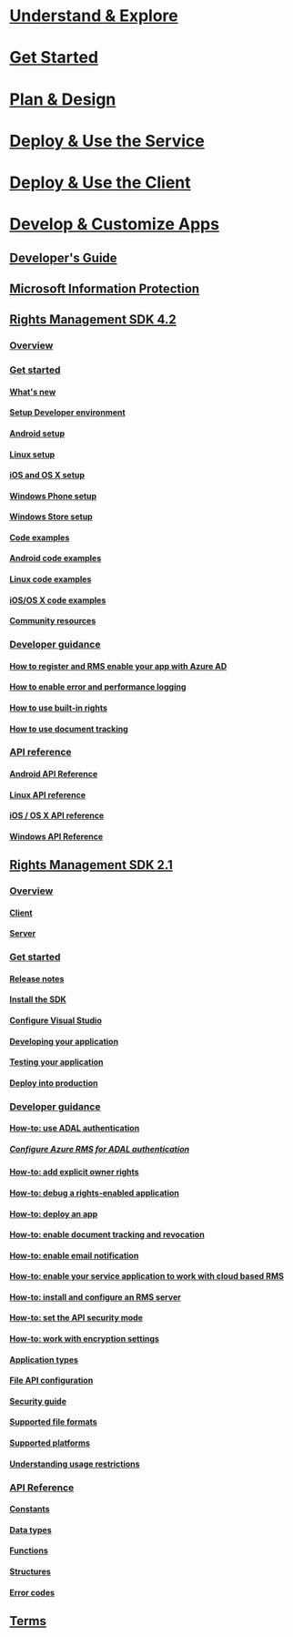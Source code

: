 # [Understand & Explore](/information-protection/understand-explore/what-is-information-protection)
# [Get Started](/information-protection/get-started/requirements-azure-rms)
# [Plan & Design](/information-protection/plan-design/deployment-roadmap)
# [Deploy & Use the Service](/information-protection/deploy-use/activate-service)
# [Deploy & Use the Client](/information-protection/rms-client/use-client)
# [Develop & Customize Apps](developers-guide.md)
## [Developer's Guide](developers-guide.md)
## [Microsoft Information Protection](https://aka.ms/mipsdkdocs)
## [Rights Management SDK 4.2](active-directory-rights-management-services-multi-platform-thin-client-sdk-portal.md)
### [Overview](overview.md)
### [Get started](get-started.md)
#### [What's new](release-notes.md)
#### [Setup Developer environment](setup-Developer-environment.md)
#### [Android setup](android-sdk.md)
#### [Linux setup](linux-setup.md)
#### [iOS and OS X setup](ios-sdk.md)
#### [Windows Phone setup](windows-phone-apps.md)
#### [Windows Store setup](winrt-sdk.md)
#### [Code examples](code-examples.md)
#### [Android code examples](android-code.md)
#### [Linux code examples](linux-c-code-examples.md)
#### [iOS/OS X code examples](ios-os-x-code-examples.md)
#### [Community resources](community-resources.md)
### [Developer guidance](core-concepts.md)
#### [How to register and RMS enable your app with Azure AD](authentication-integration.md)
#### [How to enable error and performance logging](enabling-logging.md)
#### [How to use built-in rights](built-in-rights-usage-restriction-reference.md)
#### [How to use document tracking](how-to-use-document-tracking.md)
### [API reference](api-reference-4-2.md)
#### [Android API Reference](https://msdn.microsoft.com/library/dn758245.aspx)
#### [Linux API reference](linux-c-api-reference.md)
#### [iOS / OS X API reference](https://msdn.microsoft.com/library/dn758306.aspx)
#### [Windows API Reference](https://msdn.microsoft.com/library/dn891914.aspx)
## [Rights Management SDK 2.1](microsoft-information-protection-and-control-client-portal.md)
### [Overview](ad-rms-overview.md)
#### [Client](ad-rms-client.md)
#### [Server](ad-rms-server.md)
### [Get started](getting-started-with-ad-rms-2-0.md)
#### [Release notes](release-notes-rtm.md)
#### [Install the SDK](install-the-rms-sdk.md)
#### [Configure Visual Studio](how-to-configure-a-visual-studio-project-to-use-the-ad-rms-sdk-2-0.md)
#### [Developing your application](developing-your-application.md)
#### [Testing your application](how-to-set-up-your-test-environment.md)
#### [Deploy into production](deploying-your-application.md)
### [Developer guidance](Developer-notes.md)
#### [How-to: use ADAL authentication](how-to-use-adal-authentication.md)
##### [Configure Azure RMS for ADAL authentication](adal-auth.md)
#### [How-to: add explicit owner rights](add-explicit-owner-rights.md)
#### [How-to: debug a rights-enabled application](debugging-applications-that-use-ad-rms.md)
#### [How-to: deploy an app](how-to-deploy-app.md)
#### [How-to: enable document tracking and revocation](tracking-content.md)
#### [How-to: enable email notification](how-to-enable-email-notification.md)
#### [How-to: enable your service application to work with cloud based RMS](how-to-use-file-api-with-aadrm-cloud.md)
#### [How-to: install and configure an RMS server](how-to-install-and-configure-an-rms-server.md)
#### [How-to: set the API security mode](setting-the-api-security-mode-api-mode.md)
#### [How-to: work with encryption settings](working-with-encryption.md)
#### [Application types](application-types.md)
#### [File API configuration](file-api-configuration.md)
#### [Security guide](security-guidelines.md)
#### [Supported file formats](supported-file-formats.md)
#### [Supported platforms](supported-platforms.md)
#### [Understanding usage restrictions](understanding-usage-restrictions.md)
### [API Reference](api-reference-2-1.md)
#### [Constants](https://msdn.microsoft.com/library/hh535291.aspx)
#### [Data types](https://msdn.microsoft.com/library/hh535288.aspx)
#### [Functions](https://msdn.microsoft.com/library/hh535289.aspx)
#### [Structures](https://msdn.microsoft.com/library/hh535294.aspx)
#### [Error codes](https://msdn.microsoft.com/library/hh535248.aspx)
## [Terms](terms.md) 
